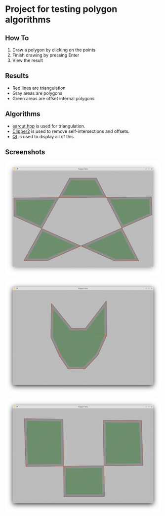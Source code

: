 # Project for testing polygon algorithms

## How To

1. Draw a polygon by clicking on the points
2. Finish drawing by pressing Enter
3. View the result

## Results

- Red lines are triangulation
- Gray areas are polygons
- Green areas are offset internal polygons

## Algorithms

- [earcut.hpp](https://github.com/mapbox/earcut.hpp) is used for triangulation.
- [Clipper2](https://github.com/AngusJohnson/Clipper2) is used to remove self-intersections and offsets.
- [Qt](https://www.qt.io/) is used to display all of this.

## Screenshots

![Screenshot 1](screenshots/polygon-test-1.png)

![Screenshot 2](screenshots/polygon-test-2.png)

![Screenshot 3](screenshots/polygon-test-3.png)
